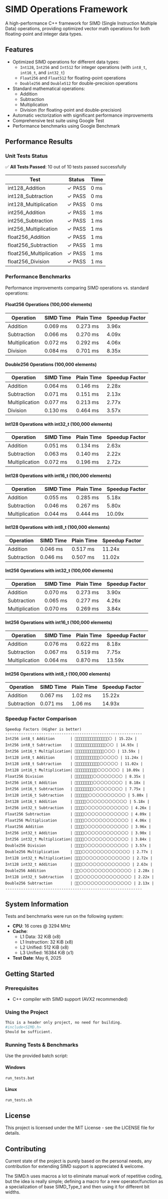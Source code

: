 # SIMD Operations Framework

A high-performance C++ framework for SIMD (Single Instruction Multiple Data) operations, providing optimized vector math operations for both floating-point and integer data types.

## Features

- Optimized SIMD operations for different data types:
  - `Int128`, `Int256` and `Int512` for integer operations (with `int8_t`, `int16_t`, and `int32_t`)
  - `Float256` and `Float512` for floating-point operations
  - `Double256` and `Double512` for double-precision operations
- Standard mathematical operations:
  - Addition
  - Subtraction
  - Multiplication
  - Division (for floating-point and double-precision)
- Automatic vectorization with significant performance improvements
- Comprehensive test suite using Google Test
- Performance benchmarks using Google Benchmark

## Performance Results

### Unit Tests Status

✅ **All Tests Passed**: 10 out of 10 tests passed successfully

| Test | Status | Time |
|------|--------|------|
| int128_Addition | ✓ PASS | 0 ms |
| int128_Subtraction | ✓ PASS | 0 ms |
| int128_Multiplication | ✓ PASS | 0 ms |
| int256_Addition | ✓ PASS | 1 ms |
| int256_Subtraction | ✓ PASS | 1 ms |
| int256_Multiplication | ✓ PASS | 1 ms |
| float256_Addition | ✓ PASS | 1 ms |
| float256_Subtraction | ✓ PASS | 1 ms |
| float256_Multiplication | ✓ PASS | 1 ms |
| float256_Division | ✓ PASS | 1 ms |

### Performance Benchmarks

Performance improvements comparing SIMD operations vs. standard operations:

#### Float256 Operations (100,000 elements)

| Operation | SIMD Time | Plain Time | Speedup Factor |
|-----------|-----------|------------|----------------|
| Addition | 0.069 ms | 0.273 ms | 3.96x |
| Subtraction | 0.066 ms | 0.270 ms | 4.09x |
| Multiplication | 0.072 ms | 0.292 ms | 4.06x |
| Division | 0.084 ms | 0.701 ms | 8.35x |

#### Double256 Operations (100,000 elements)

| Operation | SIMD Time | Plain Time | Speedup Factor |
|-----------|-----------|------------|----------------|
| Addition | 0.064 ms | 0.146 ms | 2.28x |
| Subtraction | 0.071 ms | 0.151 ms | 2.13x |
| Multiplication | 0.077 ms | 0.213 ms | 2.77x |
| Division | 0.130 ms | 0.464 ms | 3.57x |

#### Int128 Operations with int32_t (100,000 elements)

| Operation | SIMD Time | Plain Time | Speedup Factor |
|-----------|-----------|------------|----------------|
| Addition | 0.051 ms | 0.134 ms | 2.63x |
| Subtraction | 0.063 ms | 0.140 ms | 2.22x |
| Multiplication | 0.072 ms | 0.196 ms | 2.72x |

#### Int128 Operations with int16_t (100,000 elements)

| Operation | SIMD Time | Plain Time | Speedup Factor |
|-----------|-----------|------------|----------------|
| Addition | 0.055 ms | 0.285 ms | 5.18x |
| Subtraction | 0.046 ms | 0.267 ms | 5.80x |
| Multiplication | 0.044 ms | 0.444 ms | 10.09x |

#### Int128 Operations with int8_t (100,000 elements)

| Operation | SIMD Time | Plain Time | Speedup Factor |
|-----------|-----------|------------|----------------|
| Addition | 0.046 ms | 0.517 ms | 11.24x |
| Subtraction | 0.046 ms | 0.507 ms | 11.02x |

#### Int256 Operations with int32_t (100,000 elements)

| Operation | SIMD Time | Plain Time | Speedup Factor |
|-----------|-----------|------------|----------------|
| Addition | 0.070 ms | 0.273 ms | 3.90x |
| Subtraction | 0.065 ms | 0.277 ms | 4.26x |
| Multiplication | 0.070 ms | 0.269 ms | 3.84x |

#### Int256 Operations with int16_t (100,000 elements)

| Operation | SIMD Time | Plain Time | Speedup Factor |
|-----------|-----------|------------|----------------|
| Addition | 0.076 ms | 0.622 ms | 8.18x |
| Subtraction | 0.067 ms | 0.519 ms | 7.75x |
| Multiplication | 0.064 ms | 0.870 ms | 13.59x |

#### Int256 Operations with int8_t (100,000 elements)

| Operation | SIMD Time | Plain Time | Speedup Factor |
|-----------|-----------|------------|----------------|
| Addition | 0.067 ms | 1.02 ms | 15.22x |
| Subtraction | 0.071 ms | 1.06 ms | 14.93x |

### Speedup Factor Comparison

```
Speedup Factors (Higher is better)
-------------------------------------------------------------
Int256 int8_t Addition       | 🔵🔵🔵🔵🔵🔵🔵🔵🔵🔵🔵🔵🔵🔵🔵⚪ | 15.22x |
Int256 int8_t Subtraction    | 🔵🔵🔵🔵🔵🔵🔵🔵🔵🔵🔵🔵🔵🔵⚪⚪ | 14.93x |
Int256 int16_t Multiplication| 🔵🔵🔵🔵🔵🔵🔵🔵🔵🔵🔵🔵🔵⚪⚪⚪ | 13.59x |
Int128 int8_t Addition       | 🔵🔵🔵🔵🔵🔵🔵🔵🔵🔵🔵⚪⚪⚪⚪⚪ | 11.24x |
Int128 int8_t Subtraction    | 🔵🔵🔵🔵🔵🔵🔵🔵🔵🔵🔵⚪⚪⚪⚪⚪ | 11.02x |
Int128 int16_t Multiplication| 🔵🔵🔵🔵🔵🔵🔵🔵🔵🔵⚪⚪⚪⚪⚪⚪ | 10.09x |
Float256 Division            | 🔵🔵🔵🔵🔵🔵🔵🔵⚪⚪⚪⚪⚪⚪⚪⚪ | 8.35x |
Int256 int16_t Addition      | 🔵🔵🔵🔵🔵🔵🔵🔵⚪⚪⚪⚪⚪⚪⚪⚪ | 8.18x |
Int256 int16_t Subtraction   | 🔵🔵🔵🔵🔵🔵🔵🔵⚪⚪⚪⚪⚪⚪⚪⚪ | 7.75x |
Int128 int16_t Subtraction   | 🔵🔵🔵🔵🔵🔵⚪⚪⚪⚪⚪⚪⚪⚪⚪⚪ | 5.80x |
Int128 int16_t Addition      | 🔵🔵🔵🔵🔵⚪⚪⚪⚪⚪⚪⚪⚪⚪⚪⚪ | 5.18x |
Int256 int32_t Subtraction   | 🔵🔵🔵🔵⚪⚪⚪⚪⚪⚪⚪⚪⚪⚪⚪⚪ | 4.26x |
Float256 Subtraction         | 🔵🔵🔵🔵⚪⚪⚪⚪⚪⚪⚪⚪⚪⚪⚪⚪ | 4.09x |
Float256 Multiplication      | 🔵🔵🔵🔵⚪⚪⚪⚪⚪⚪⚪⚪⚪⚪⚪⚪ | 4.06x |
Float256 Addition            | 🔵🔵🔵🔵⚪⚪⚪⚪⚪⚪⚪⚪⚪⚪⚪⚪ | 3.96x |
Int256 int32_t Addition      | 🔵🔵🔵🔵⚪⚪⚪⚪⚪⚪⚪⚪⚪⚪⚪⚪ | 3.90x |
Int256 int32_t Multiplication| 🔵🔵🔵🔵⚪⚪⚪⚪⚪⚪⚪⚪⚪⚪⚪⚪ | 3.84x |
Double256 Division           | 🔵🔵🔵🔵⚪⚪⚪⚪⚪⚪⚪⚪⚪⚪⚪⚪ | 3.57x |
Double256 Multiplication     | 🔵🔵🔵⚪⚪⚪⚪⚪⚪⚪⚪⚪⚪⚪⚪⚪ | 2.77x |
Int128 int32_t Multiplication| 🔵🔵🔵⚪⚪⚪⚪⚪⚪⚪⚪⚪⚪⚪⚪⚪ | 2.72x |
Int128 int32_t Addition      | 🔵🔵🔵⚪⚪⚪⚪⚪⚪⚪⚪⚪⚪⚪⚪⚪ | 2.63x |
Double256 Addition           | 🔵🔵⚪⚪⚪⚪⚪⚪⚪⚪⚪⚪⚪⚪⚪⚪ | 2.28x |
Int128 int32_t Subtraction   | 🔵🔵⚪⚪⚪⚪⚪⚪⚪⚪⚪⚪⚪⚪⚪⚪ | 2.22x |
Double256 Subtraction        | 🔵🔵⚪⚪⚪⚪⚪⚪⚪⚪⚪⚪⚪⚪⚪⚪ | 2.13x |
-------------------------------------------------------------
```

## System Information

Tests and benchmarks were run on the following system:

- **CPU**: 16 cores @ 3294 MHz
- **Cache**:
  - L1 Data: 32 KiB (x8)
  - L1 Instruction: 32 KiB (x8)
  - L2 Unified: 512 KiB (x8)
  - L3 Unified: 16384 KiB (x1)
- **Test Date**: May 6, 2025

## Getting Started

### Prerequisites

- C++ compiler with SIMD support (AVX2 recommended)

### Using the Project

```bash
This is a header only project, no need for building. 
#include<SIMD.h>
Should be sufficient.
```

### Running Tests & Benchmarks

Use the provided batch script:

 #### Windows
```bash
run_tests.bat
```

#### Linux
```bash
run_tests.sh
```

## License

This project is licensed under the MIT License - see the LICENSE file for details.

## Contributing

Current state of the project is purely based on the personal needs, any contribution for extending SIMD support is appreciated & welcome.

The SIMD.h uses macros a lot to eliminate manual work of repetitive coding, but the idea is really simple; defining a macro for a new operator/function as a specialization of base SIMD_Type_t and then using it for different bit widths.